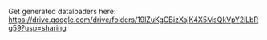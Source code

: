 Get generated dataloaders here: https://drive.google.com/drive/folders/19lZuKgCBizXajK4X5MsQkVpY2iLbRg59?usp=sharing